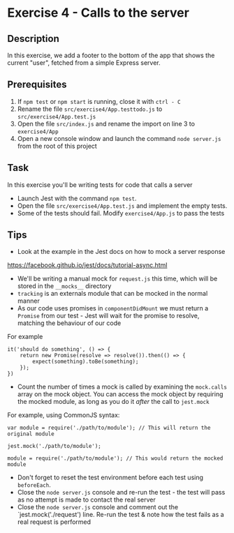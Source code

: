# Exercise 4 - Calls to the server

## Description

In this exercise, we add a footer to the bottom of the app that shows the current "user", fetched from a simple Express server.

## Prerequisites

1. If `npm test` or `npm start` is running, close it with `ctrl - C`
2. Rename the file `src/exercise4/App.testtodo.js` to `src/exercise4/App.test.js`
3. Open the file `src/index.js` and rename the import on line 3 to `exercise4/App`
4. Open a new console window and launch the command `node server.js` from the root of this project

## Task

In this exercise you'll be writing tests for code that calls a server

- Launch Jest with the command `npm test`.
- Open the file `src/exercise4/App.test.js` and implement the empty tests.
- Some of the tests should fail. Modify `exercise4/App.js` to pass the tests

## Tips

- Look at the example in the Jest docs on how to mock a server response

https://facebook.github.io/jest/docs/tutorial-async.html

- We'll be writing a manual mock for `request.js` this time, which will be stored in the `__mocks__` directory
- `tracking` is an externals module that can be mocked in the normal manner
- As our code uses promises in `componentDidMount` we must return a `Promise` from our test - Jest will wait for the promise to resolve, matching
the behaviour of our code

For example

```
it('should do something', () => {
	return new Promise(resolve => resolve()).then(() => {
		expect(something).toBe(something);
	});
})

```
- Count the number of times a mock is called by examining the `mock.calls` array on the mock object. You can access the mock object 
by requiring the mocked module, as long as you do it *after* the call to `jest.mock`

For example, using CommonJS syntax:

```
var module = require('./path/to/module'); // This will return the original module

jest.mock('./path/to/module');

module = require('./path/to/module'); // This would return the mocked module
```

- Don't forget to reset the test environment before each test using `beforeEach`. 
- Close the `node server.js` console and re-run the test - the test will pass as no attempt is made to contact the real server
- Close the `node server.js` console and comment out the `jest.mock('./request') line. Re-run the test & note how the test fails as a real request is performed
